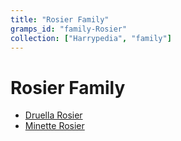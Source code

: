 ```yaml
---
title: "Rosier Family"
gramps_id: "family-Rosier"
collection: ["Harrypedia", "family"]
---
```


# Rosier Family

- [Druella Rosier](/Harrypedia/people/Rosier/Druella/)
- [Minette Rosier](/Harrypedia/people/Rosier/Minette/)
